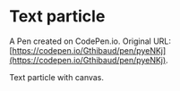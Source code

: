 # Text particle

A Pen created on CodePen.io. Original URL: [https://codepen.io/Gthibaud/pen/pyeNKj](https://codepen.io/Gthibaud/pen/pyeNKj).

Text particle with canvas.
